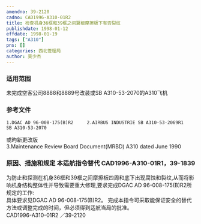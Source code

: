 ```yaml
---
amendno: 39-2120  
cadno: CAD1996-A310-01R2  
title: 检查机身36框和39框之间翼根摩擦板下有否裂纹  
publishdate: 1998-01-12  
effdate: 1998-01-19  
tags: ["A310"]  
pns: []  
categories: 西北管理局  
author: 吴少杰  
---
```

  
### 适用范围  
未完成空客公司8888和8889号改装或SB A310-53-2070的A310飞机  
  
<!--more-->  
### 参考文件  
    1.DGAC AD 96-008-175(B)R2     2.AIRBUS INDUSTRIE SB A310-53-2069R1          SB A310-53-2070  
或昀新更改版  
    3.Maintenance Review Board Document(MRBD) A310 dated June 1990  
  
### 原因、措施和规定 本适航指令替代 CAD1996-A310-01R1，39-1839  
为防止和探测在机身36框和39框之间摩擦板四周和底下出现腐蚀和裂纹,从而将影响机身结构整体性并导致需要重大修理,要求完成DGAC AD 96-008-175(B)R2所规定的工作:  
    具体要求见DGAC AD 96-008-175(B)R2。     完成本指令可采取能保证安全的替代方法或调整完成的时间，但必须得到适航当局的批准。  
       CAD1996-A310-01R2   ／39-2120  

